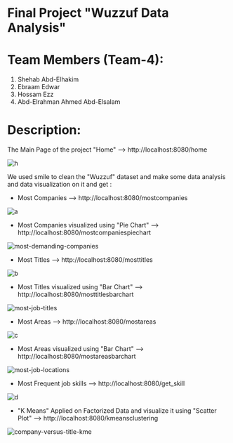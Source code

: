 # Final Project "Wuzzuf Data Analysis"

# Team Members (Team-4):
1. Shehab Abd-Elhakim
2. Ebraam Edwar
3. Hossam Ezz
4. Abd-Elrahman Ahmed Abd-Elsalam

# Description:
The Main Page of the project "Home" --> http://localhost:8080/home

![h](https://user-images.githubusercontent.com/57042925/160416064-6b111368-29ae-4afa-b7b6-4a0722b57c35.JPG)

We used smile to clean the "Wuzzuf" dataset and make some data analysis and data visualization on it and get :

- Most Companies --> http://localhost:8080/mostcompanies

![a](https://user-images.githubusercontent.com/57042925/160413676-65fc5ca3-e80f-45ac-8b67-d224b4c9b3e1.JPG)

- Most Companies visualized using "Pie Chart" --> http://localhost:8080/mostcompaniespiechart

![most-demanding-companies](https://user-images.githubusercontent.com/57042925/160413723-0cef7e7b-b9df-41cc-97f3-523cadbbcdea.jpeg)

- Most Titles --> http://localhost:8080/mosttitles

![b](https://user-images.githubusercontent.com/57042925/160413776-f332aa0e-dacd-4d91-b596-9c281c4cd524.JPG)

- Most Titles visualized using "Bar Chart" --> http://localhost:8080/mosttitlesbarchart

![most-job-titles](https://user-images.githubusercontent.com/57042925/160413910-6fd70ab1-7d2c-4120-872b-5395735dc27a.jpeg)

- Most Areas --> http://localhost:8080/mostareas

![c](https://user-images.githubusercontent.com/57042925/160414139-eb99c95c-ffe9-4ceb-95b8-224384912a83.JPG)

- Most Areas visualized using "Bar Chart" --> http://localhost:8080/mostareasbarchart

![most-job-locations](https://user-images.githubusercontent.com/57042925/160414181-d7d05c93-847c-4db9-8127-6e28aaedd54f.jpeg)

- Most Frequent job skills --> http://localhost:8080/get_skill

![d](https://user-images.githubusercontent.com/57042925/160414300-f3a24c93-f795-4791-ae65-4eb899835af6.JPG)

- "K Means" Applied on Factorized Data and visualize it using "Scatter Plot" --> http://localhost:8080/kmeansclustering

![company-versus-title-kme](https://user-images.githubusercontent.com/57042925/160414464-3ca642b3-20d9-4e2e-8361-e9c3e52b4a43.jpeg)
